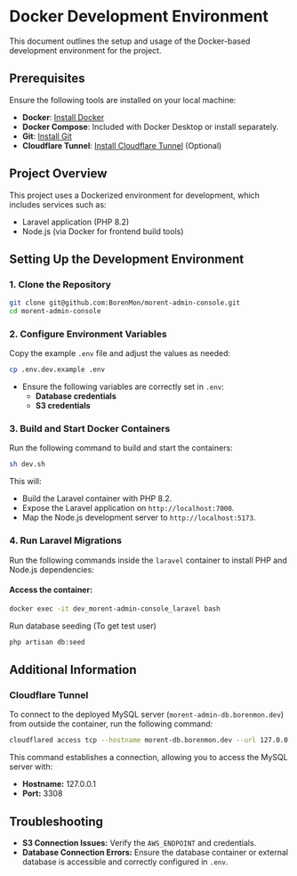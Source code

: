 # Docker Development Environment

This document outlines the setup and usage of the Docker-based development environment for the project.

## Prerequisites

Ensure the following tools are installed on your local machine:

- **Docker**: [Install Docker](https://docs.docker.com/get-docker/)
- **Docker Compose**: Included with Docker Desktop or install separately.
- **Git**: [Install Git](https://git-scm.com/downloads)
- **Cloudflare Tunnel**: [Install Cloudflare Tunnel](https://developers.cloudflare.com/cloudflare-one/connections/connect-networks/downloads/) (Optional)

## Project Overview

This project uses a Dockerized environment for development, which includes services such as:

- Laravel application (PHP 8.2)
- Node.js (via Docker for frontend build tools)

## Setting Up the Development Environment

### 1. Clone the Repository

```bash
git clone git@github.com:BorenMon/morent-admin-console.git
cd morent-admin-console
```

### 2. Configure Environment Variables

Copy the example `.env` file and adjust the values as needed:

```bash
cp .env.dev.example .env
```

- Ensure the following variables are correctly set in `.env`:
  - **Database credentials**
  - **S3 credentials**

### 3. Build and Start Docker Containers

Run the following command to build and start the containers:

```bash
sh dev.sh
```

This will:
- Build the Laravel container with PHP 8.2.
- Expose the Laravel application on `http://localhost:7000`.
- Map the Node.js development server to `http://localhost:5173`.

### 4. Run Laravel Migrations

Run the following commands inside the `laravel` container to install PHP and Node.js dependencies:

#### Access the container:

```bash
docker exec -it dev_morent-admin-console_laravel bash
```

Run database seeding (To get test user)

```bash
php artisan db:seed
```

## Additional Information

### Cloudflare Tunnel

To connect to the deployed MySQL server (`morent-admin-db.borenmon.dev`) from outside the container, run the following command:

```bash
cloudflared access tcp --hostname morent-db.borenmon.dev --url 127.0.0.1:3308
```

This command establishes a connection, allowing you to access the MySQL server with:
- **Hostname:** 127.0.0.1
- **Port:** 3308

## Troubleshooting

- **S3 Connection Issues:** Verify the `AWS_ENDPOINT` and credentials.
- **Database Connection Errors:** Ensure the database container or external database is accessible and correctly configured in `.env`.
